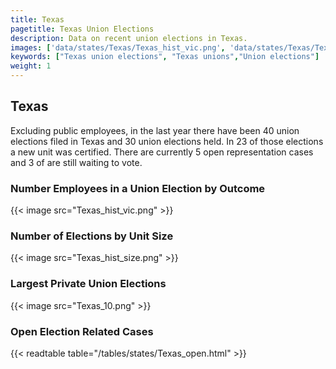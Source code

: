 ```yaml
---
title: Texas
pagetitle: Texas Union Elections
description: Data on recent union elections in Texas.
images: ['data/states/Texas/Texas_hist_vic.png', 'data/states/Texas/Texas_hist_size.png', 'data/states/Texas/Texas_10.png']
keywords: ["Texas union elections", "Texas unions","Union elections"]
weight: 1
---
```

##  Texas

Excluding public employees, in the last year there have been 40 union elections filed in Texas and 30 union elections held. In 23 of those elections a new unit was certified. There are currently 5 open representation cases and 3 of are still waiting to vote.

### Number Employees in a Union Election by Outcome
{{< image src="Texas_hist_vic.png" >}}

### Number of Elections by Unit Size
{{< image src="Texas_hist_size.png" >}}

### Largest Private Union Elections
{{< image src="Texas_10.png" >}}

### Open Election Related Cases
{{< readtable table="/tables/states/Texas_open.html" >}}

